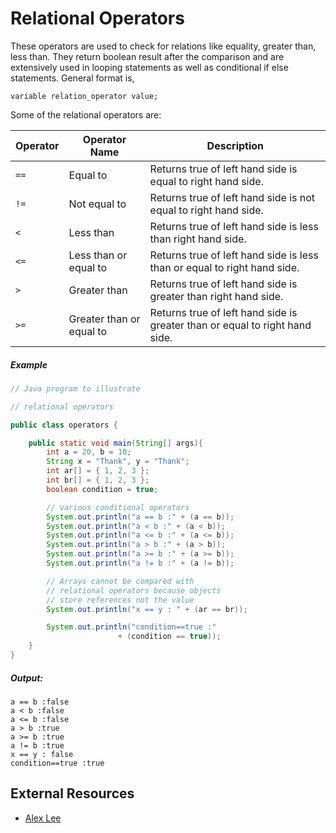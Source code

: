 # Relational Operators

These operators are used to check for relations like equality, greater than, less than. They return boolean result after the comparison and are extensively used in looping statements as well as conditional if else statements. General format is,

	variable relation_operator value; 

Some of the relational operators are:

|Operator|Operator Name|Description|
|---|---|---|
|`==`|Equal to|Returns true of left hand side is equal to right hand side.|
|`!=`|Not equal to|Returns true of left hand side is not equal to right hand side.|
|`<`|Less than|Returns true of left hand side is less than right hand side.|
|`<=`|Less than or equal to|Returns true of left hand side is less than or equal to right hand side.|
|`>`|Greater than|Returns true of left hand side is greater than right hand side.|
|`>=`|Greater than or equal to|Returns true of left hand side is greater than or equal to right hand side.|

##### Example

```java
// Java program to illustrate 

// relational operators 

public class operators { 

	public static void main(String[] args){
		int a = 20, b = 10; 
		String x = "Thank", y = "Thank"; 
		int ar[] = { 1, 2, 3 }; 
		int br[] = { 1, 2, 3 }; 
		boolean condition = true; 

		// various conditional operators 
		System.out.println("a == b :" + (a == b)); 
		System.out.println("a < b :" + (a < b)); 
		System.out.println("a <= b :" + (a <= b)); 
		System.out.println("a > b :" + (a > b)); 
		System.out.println("a >= b :" + (a >= b)); 
		System.out.println("a != b :" + (a != b)); 

		// Arrays cannot be compared with 
		// relational operators because objects 
		// store references not the value 
		System.out.println("x == y : " + (ar == br)); 

		System.out.println("condition==true :"
						+ (condition == true)); 
	} 
} 
```

##### Output:

	a == b :false   
	a < b :false   
	a <= b :false   
	a > b :true   
	a >= b :true   
	a != b :true   
	x == y : false   
	condition==true :true

## External Resources

* [Alex Lee](https://www.youtube.com/watch?v=jRdPsDjW8DY&list=PL59LTecnGM1NRUyune3SxzZlYpZezK-oQ&index=11)